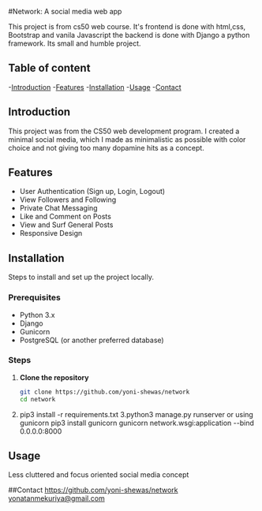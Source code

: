 #Network: A social media web app

This project is from cs50 web course. It's frontend is done with html,css, Bootstrap and vanila Javascript
the backend is done with Django a python framework. Its small and humble project.

## Table of content
-[Introduction](#introducton)
-[Features](#features)
-[Installation](#installation)
-[Usage](#usage)
-[Contact](#contact)


## Introduction
This project was from the CS50 web development program. I created a minimal social media, which I made as minimalistic as possible with color choice and not giving too many dopamine hits as a concept.

## Features

- User Authentication (Sign up, Login, Logout)
- View Followers and Following
- Private Chat Messaging
- Like and Comment on Posts
- View and Surf General Posts
- Responsive Design

## Installation
Steps to install and set up the project locally.

### Prerequisites
- Python 3.x
- Django
- Gunicorn
- PostgreSQL (or another preferred database)

### Steps
1. **Clone the repository**
   ```bash
   git clone https://github.com/yoni-shewas/network
   cd network
2. pip3 install -r requirements.txt
3.python3 manage.py runserver
or using gunicorn
  pip3 install gunicorn
  gunicorn network.wsgi:application --bind 0.0.0.0:8000

## Usage
Less cluttered and focus oriented social media concept


##Contact
https://github.com/yoni-shewas/network
yonatanmekuriya@gmail.com


